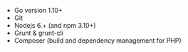 
- Go version 1.10+
- Git
- Nodejs 6.+ (and npm 3.10+)
- Grunt & grunt-cli
- Composer (build and dependency management for PHP)
